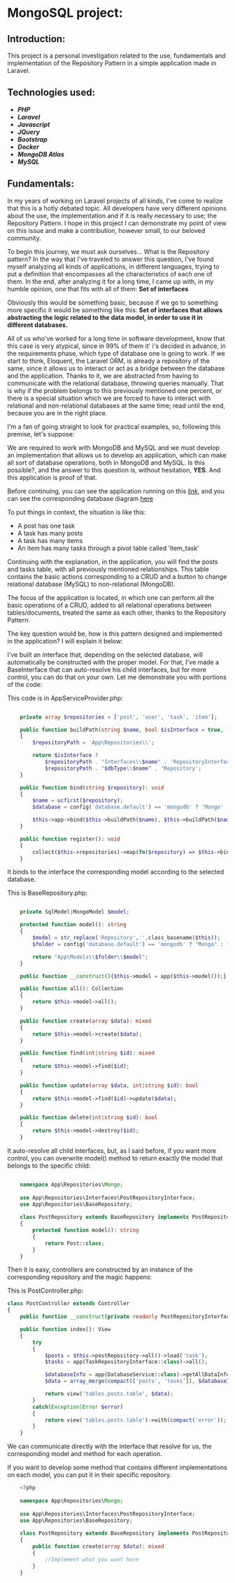 # MongoSQL project:

## Introduction:

This project is a personal investigation related to the use, fundamentals and implementation of the Repository Pattern in a simple application made in Laravel. 

## Technologies used:

* _**PHP**_
* _**Laravel**_
* _**Javascript**_
* _**JQuery**_
* _**Bootstrap**_
* _**Docker**_
* _**MongoDB Atlas**_
* _**MySQL**_

## Fundamentals:

In my years of working on Laravel projects of all kinds, I've come to realize that this is a hotly debated topic.
All developers have very different opinions about the use, the implementation and if it is really necessary to use; the Repository Pattern.
I hope in this project I can demonstrate my point of view on this issue and make a contribution, however small, to our beloved community.

To begin this journey, we must ask ourselves... What is the Repository pattern?
In the way that I've traveled to answer this question, I've found myself analyzing all kinds of applications,
in different languages, trying to put a definition that encompasses all the characteristics of each one of them.
In the end, after analyzing it for a long time, I came up with, in my humble opinion, one that fits with all of them: **Set of interfaces**

Obviously this would be something basic, because if we go to something more specific it would be something like this:
**Set of interfaces that allows abstracting the logic related to the data model, in order to use it in different databases.**

All of us who've worked for a long time in software development, know that this case is very atypical,
since in 99% of them it' i's decided in advance, in the requirements phase, which type of database one is going to work.
If we start to think, Eloquent, the Laravel ORM, is already a repository of the same, since it allows us to interact or act as a bridge
between the database and the application. Thanks to it, we are abstracted from having to communicate with the relational database,
throwing queries manually.
That is why if the problem belongs to this previously mentioned one percent, or there is a special situation which
we are forced to have to interact with relational and non-relational databases at the same time; read until the end, because you are in the right place.

I'm a fan of going straight to look for practical examples, so, following this premise, let's suppose: 

We are required to work with MongoDB and MySQL and we must develop an implementation that allows us to develop an application,
which can make all sort of database operations, both in MongoDB and MySQL. Is this possible?, and the answer to this question is,
without hesitation, **YES**. And this application is proof of that.

Before continuing, you can see the application running on this [_link_](https://www.google.com),
and you can see the corresponding database diagram [here](https://github.com/guille1988/mongosql/blob/main/docs/database_diagram.png)

To put things in context, the situation is like this:

* A post has one task
* A task has many posts
* A task has many items
* An item has many tasks through a pivot table called 'item_task'

Continuing with the explanation, in the application, you will find the posts and tasks table, with all
previously mentioned relationships. This table contains the basic actions corresponding to a
CRUD and a button to change relational database (MySQL) to non-relational (MongoDB).

The focus of the application is located, in which one can perform all the basic operations of a CRUD, added
to all relational operations between tables/documents, treated the same as each other, thanks to the Repository Pattern.

The key question would be, how is this pattern designed and implemented in the application? I will explain it below:

I've built an interface that, depending on the selected database, will automatically be constructed with the proper model.
For that, I've made a BaseInterface that can auto-resolve his child interfaces, but for more control, you can do that on your own.
Let me demonstrate you with portions of the code:


This code is in AppServiceProvider.php:

```php

    private array $repositories = ['post', 'user', 'task', 'item'];

    public function buildPath(string $name, bool $isInterface = true, ?string $dbType = NULL): string
    {
        $repositoryPath = 'App\Repositories\\';

        return $isInterface ?
            $repositoryPath . "Interfaces\\$name" . 'RepositoryInterface' :
            $repositoryPath . "$dbType\\$name" . 'Repository';
    }

    public function bind(string $repository): void
    {
        $name = ucfirst($repository);
        $database = config('database.default') == 'mongodb' ? 'Mongo' : 'Sql';

        $this->app->bind($this->buildPath($name), $this->buildPath($name, false, $database));
    }

    public function register(): void
    {
        collect($this->repositories)->map(fn($repository) => $this->bind($repository));
    }

```

It binds to the interface the corresponding model according to the selected database.


This is BaseRepository.php:

```php

    private SqlModel|MongoModel $model;

    protected function model(): string
    {
        $model = str_replace('Repository','',class_basename($this));
        $folder = config('database.default') == 'mongodb' ? "Mongo" : "Sql";

        return "App\Models\\$folder\\$model";
    }

    public function __construct(){$this->model = app($this->model());}

    public function all(): Collection
    {
        return $this->model->all();
    }

    public function create(array $data): mixed
    {
        return $this->model->create($data);
    }

    public function find(int|string $id): mixed
    {
        return $this->model->find($id);
    }

    public function update(array $data, int|string $id): bool
    {
        return $this->model->find($id)->update($data);
    }

    public function delete(int|string $id): bool
    {
        return $this->model->destroy($id);
    }

```

It auto-resolve all child interfaces, but, as I said before, if you want more control, you can overwrite
model() method to return exactly the model that belongs to the specific child:

```php

    namespace App\Repositories\Mongo;
    
    use App\Repositories\Interfaces\PostRepositoryInterface;
    use App\Repositories\BaseRepository;
    
    class PostRepository extends BaseRepository implements PostRepositoryInterface
    {
        protected function model(): string
        {
            return Post::class; 
        }
    }

```

Then it is easy, controllers are constructed by an instance of the corresponding repository and the magic happens:

This is PostController.php:

```php
class PostController extends Controller
{
    public function __construct(private readonly PostRepositoryInterface $postRepository){}

    public function index(): View
    {
        try
        {
            $posts = $this->postRepository->all()->load('task');
            $tasks = app(TaskRepositoryInterface::class)->all();

            $databaseInfo = app(DatabaseService::class)->getAllDataInfo(config('database.default'));
            $data = array_merge(compact(['posts', 'tasks']), $databaseInfo);

            return view('tables.posts.table', $data);
        }
        catch(Exception|Error $error)
        {
            return view('tables.posts.table')->with(compact('error'));
        }
    }
```
We can communicate directly with the interface that resolve for us, the corresponding model and method for each operation.

If you want to develop some method that contains different implementations on each model, you can put it in their specific repository.

```php
    <?php
    
    namespace App\Repositories\Mongo;
    
    use App\Repositories\Interfaces\PostRepositoryInterface;
    use App\Repositories\BaseRepository;
    
    class PostRepository extends BaseRepository implements PostRepositoryInterface 
    {
        public function create(array $data): mixed
        {
            //Implement what you want here
        }
    }
```
